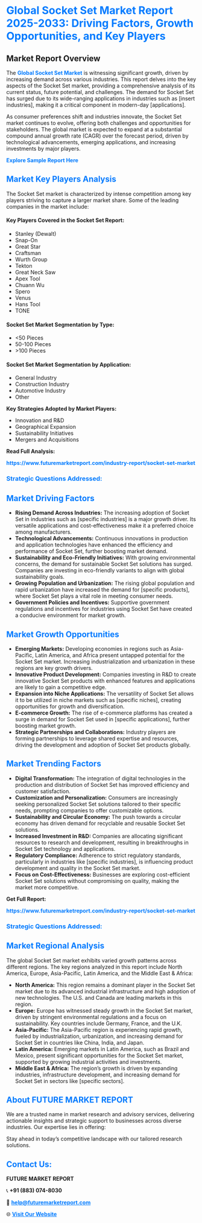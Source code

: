 <h1 style="color: #007BFF;">Global Socket Set Market Report 2025-2033: Driving Factors, Growth Opportunities, and Key Players</h1>

<section id="overview">
<h2>Market Report Overview</h2>
<p>The <a href="https://www.futuremarketreport.com/industry-report/socket-set-market" style="color: #007BFF; text-decoration: none;"><strong>Global Socket Set Market</strong></a> is witnessing significant growth, driven by increasing demand across various industries. This report delves into the key aspects of the Socket Set market, providing a comprehensive analysis of its current status, future potential, and challenges. The demand for Socket Set has surged due to its wide-ranging applications in industries such as [insert industries], making it a critical component in modern-day [applications].</p>
<p>As consumer preferences shift and industries innovate, the Socket Set market continues to evolve, offering both challenges and opportunities for stakeholders. The global market is expected to expand at a substantial compound annual growth rate (CAGR) over the forecast period, driven by technological advancements, emerging applications, and increasing investments by major players.</p>
</section>

<section id="overview">
<p><a href="https://www.futuremarketreport.com/request-sample/reportId=89490" style="color: #007BFF; text-decoration: none;"><strong>Explore Sample Report Here</strong></a></p>
</section>

<section id="key-players">
<h2 style="color: #007BFF;">Market Key Players Analysis</h2>
<p>The Socket Set market is characterized by intense competition among key players striving to capture a larger market share. Some of the leading companies in the market include:</p>
<h4>Key Players Covered in the Socket Set Report:</h4>
<ul><li>Stanley (Dewalt)</li><li>Snap-On</li><li>Great Star</li><li>Craftsman</li><li>Wurth Group</li><li>Tekton</li><li>Great Neck Saw</li><li>Apex Tool</li><li>Chuann Wu</li><li>Spero</li><li>Venus</li><li>Hans Tool</li><li>TONE</li></ul>
<h4>Socket Set Market Segmentation by Type:</h4>
<ul><li>&lt;50 Pieces</li><li>50-100 Pieces</li><li>&gt;100 Pieces</li></ul>

<h4>Socket Set Market Segmentation by Application:</h4>
<ul><li>General Industry</li><li>Construction Industry</li><li>Automotive Industry</li><li>Other</li></ul>
<p><strong>Key Strategies Adopted by Market Players:</strong></p>
<ul>
<li>Innovation and R&D</li>
<li>Geographical Expansion</li>
<li>Sustainability Initiatives</li>
<li>Mergers and Acquisitions</li>
</ul>
</section>

<section>
<p><strong>Read Full Analysis: </strong></p><a href="https://www.futuremarketreport.com/industry-report/socket-set-market" style="color: #007BFF; text-decoration: none;"><strong>https://www.futuremarketreport.com/industry-report/socket-set-market</strong></a>
<h3 style="color: #007BFF;">Strategic Questions Addressed:</h3>
</section>

<section id="driving-factors">
<h2 style="color: #007BFF;">Market Driving Factors</h2>
<ul>
<li><strong>Rising Demand Across Industries:</strong> The increasing adoption of Socket Set in industries such as [specific industries] is a major growth driver. Its versatile applications and cost-effectiveness make it a preferred choice among manufacturers.</li>
<li><strong>Technological Advancements:</strong> Continuous innovations in production and application technologies have enhanced the efficiency and performance of Socket Set, further boosting market demand.</li>
<li><strong>Sustainability and Eco-Friendly Initiatives:</strong> With growing environmental concerns, the demand for sustainable Socket Set solutions has surged. Companies are investing in eco-friendly variants to align with global sustainability goals.</li>
<li><strong>Growing Population and Urbanization:</strong> The rising global population and rapid urbanization have increased the demand for [specific products], where Socket Set plays a vital role in meeting consumer needs.</li>
<li><strong>Government Policies and Incentives:</strong> Supportive government regulations and incentives for industries using Socket Set have created a conducive environment for market growth.</li>
</ul>
</section>

<section id="growth-opportunities">
<h2 style="color: #007BFF;">Market Growth Opportunities</h2>
<ul>
<li><strong>Emerging Markets:</strong> Developing economies in regions such as Asia-Pacific, Latin America, and Africa present untapped potential for the Socket Set market. Increasing industrialization and urbanization in these regions are key growth drivers.</li>
<li><strong>Innovative Product Development:</strong> Companies investing in R&D to create innovative Socket Set products with enhanced features and applications are likely to gain a competitive edge.</li>
<li><strong>Expansion into Niche Applications:</strong> The versatility of Socket Set allows it to be utilized in niche markets such as [specific niches], creating opportunities for growth and diversification.</li>
<li><strong>E-commerce Growth:</strong> The rise of e-commerce platforms has created a surge in demand for Socket Set used in [specific applications], further boosting market growth.</li>
<li><strong>Strategic Partnerships and Collaborations:</strong> Industry players are forming partnerships to leverage shared expertise and resources, driving the development and adoption of Socket Set products globally.</li>
</ul>
</section>

<section id="trending-factors">
<h2 style="color: #007BFF;">Market Trending Factors</h2>
<ul>
<li><strong>Digital Transformation:</strong> The integration of digital technologies in the production and distribution of Socket Set has improved efficiency and customer satisfaction.</li>
<li><strong>Customization and Personalization:</strong> Consumers are increasingly seeking personalized Socket Set solutions tailored to their specific needs, prompting companies to offer customizable options.</li>
<li><strong>Sustainability and Circular Economy:</strong> The push towards a circular economy has driven demand for recyclable and reusable Socket Set solutions.</li>
<li><strong>Increased Investment in R&D:</strong> Companies are allocating significant resources to research and development, resulting in breakthroughs in Socket Set technology and applications.</li>
<li><strong>Regulatory Compliance:</strong> Adherence to strict regulatory standards, particularly in industries like [specific industries], is influencing product development and quality in the Socket Set market.</li>
<li><strong>Focus on Cost-Effectiveness:</strong> Businesses are exploring cost-efficient Socket Set solutions without compromising on quality, making the market more competitive.</li>
</ul>
</section>

<section>
<p><strong>Get Full Report: </strong></p><a href="https://www.futuremarketreport.com/industry-report/socket-set-market" style="color: #007BFF; text-decoration: none;"><strong>https://www.futuremarketreport.com/industry-report/socket-set-market</strong></a>
<h3 style="color: #007BFF;">Strategic Questions Addressed:</h3>
</section>


<section id="regional-analysis">
<h2 style="color: #007BFF;">Market Regional Analysis</h2>
<p>The global Socket Set market exhibits varied growth patterns across different regions. The key regions analyzed in this report include North America, Europe, Asia-Pacific, Latin America, and the Middle East & Africa:</p>
<ul>
<li><strong>North America:</strong> This region remains a dominant player in the Socket Set market due to its advanced industrial infrastructure and high adoption of new technologies. The U.S. and Canada are leading markets in this region.</li>
<li><strong>Europe:</strong> Europe has witnessed steady growth in the Socket Set market, driven by stringent environmental regulations and a focus on sustainability. Key countries include Germany, France, and the U.K.</li>
<li><strong>Asia-Pacific:</strong> The Asia-Pacific region is experiencing rapid growth, fueled by industrialization, urbanization, and increasing demand for Socket Set in countries like China, India, and Japan.</li>
<li><strong>Latin America:</strong> Emerging markets in Latin America, such as Brazil and Mexico, present significant opportunities for the Socket Set market, supported by growing industrial activities and investments.</li>
<li><strong>Middle East & Africa:</strong> The region’s growth is driven by expanding industries, infrastructure development, and increasing demand for Socket Set in sectors like [specific sectors].</li>
</ul>
</section>

<footer>
<h2 style="color: #007BFF;">About FUTURE MARKET REPORT</h2>
<p>We are a trusted name in market research and advisory services, delivering actionable insights and strategic support to businesses across diverse industries. Our expertise lies in offering:</p>

<p>Stay ahead in today’s competitive landscape with our tailored research solutions.</p>

<h2 style="color: #007BFF;">Contact Us:</h2>
<p><strong>FUTURE MARKET REPORT</strong></p>
<p>📞 <strong>+91 (883) 074-8030</strong></p>
<p>📧 <strong><a href="mailto:help@futuremarketreport.com" style="color: #007BFF;">help@futuremarketreport.com</a></strong></p>
<p>🌐 <strong><a href="https://www.futuremarketreport.com/" style="color: #007BFF;">Visit Our Website</a></strong></p>
</footer>